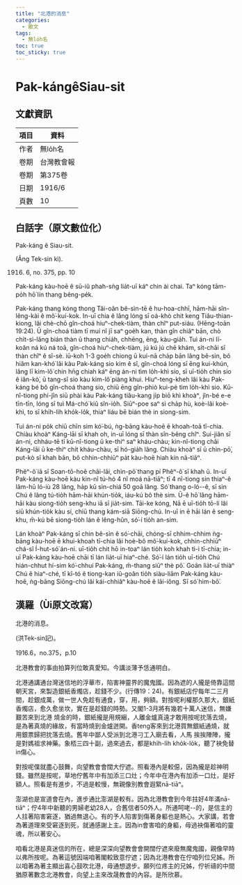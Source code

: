 ```yaml
---
title: "北港的消息"
categories:
  - 散文
tags:
  - 無lo̍h名
toc: true
toc_sticky: true
---
```


# Pak-kángêSiau-sit

## 文獻資訊

| 項目 | 資料 |
|---|---|
| 作者 | 無lo̍h名 |
| 卷期 | 台灣教會報 |
| 卷期 | 第375卷 |
| 日期 | 1916/6 |
| 頁數 | 10 |

## 白話字（原文數位化）

Pak-káng ê Siau-sit.

(Âng Tek-sin kì).

1916. 6, no. 375, pp. 10

Pak-káng kàu-hoē ê sū-iû phah-sǹg lia̍t-uī káⁿ chin ài chai. Taⁿ kóng tām-po̍h hō͘ lín thang bêng-pe̍k.

Pak-káng thang kóng thong Tâi-oân bê-sìn-tē ê hu-hoa-chhī, hām-hāi sîn-lêng-kài ê mô͘-kuí-kok. In-uī chia ê lâng lóng sī oá-khò chit keng Tiâu-thian-kiong, lâi chè-chō gîn-choá hiuⁿ-chek-tiàm, thàn chîⁿ put-siáu. (Hēng-toān 19:24). Ū gîn-choá tiàm tī muí nî jī saⁿ goe̍h kan, thàn gîn chiâⁿ bān, chò chi̍t-sì-lâng bián thàn ū thang chia̍h, chhēng, ēng, kàu-gia̍h. Tuì án-ni lī-koân ná kú ná toā, gîn-choá hiuⁿ-chek-tiàm, jú kú jú chē khám, si̍t-chāi sī thàn chîⁿ ê sî-sè. iū-koh 1-3 goe̍h chiong ū kuí-nā cha̍p bān lâng bê-sìn, bô hiâm kan-khó͘ lâi kàu Pak-káng sio kim ê sî, gîn-choá lóng sī ēng kui-khún, lâng lī kim-lô͘ chin hn̄g chiah káⁿ ēng án-ni tìm lo̍h-khì sio, sī uī-tio̍h chin sio ê iân-kò͘, ū tang-sî sio kàu kim-lô͘ piàng khui. Hiuⁿ-teng-kheh lâi kàu Pak-káng bé bô gîn-choá thang sio, chiū ēng gîn-phiò kui-pé tìm lo̍h-khì sio. Kū-nî-tiong phí-jîn siū phài kàu Pak-káng tiâu-kang ji̍p biō khì khoàⁿ, jîn-bé e-e tīn-tīn, lóng sī tuì Má-chó͘ kiû sîn-io̍h. Siūⁿ-poe saⁿ sì cha̍p hù, koè-lâi koè-khì, to sī khi̍h-li̍h kho̍k-lo̍k, thiaⁿ liáu bē bián thè in siong-sim.

Tuì án-ni po̍k chiū chīn sim kó͘-bú, ǹg-bāng kàu-hoē ē khoah-toā tī-chia. Chiàu khoàⁿ Káng-lāi sī khah oh, in-uī lóng sī thàn sîn-bêng chîⁿ. Sui-jiân sī án-ni, chháu-tē tī kū-nî-tiong ū ke-thiⁿ saⁿ kháu-chàu; kin-nî-tiong chāi Káng-lāi ū ke-thiⁿ chi̍t kháu-chàu, sī hó-gia̍h lâng. Chiàu khoàⁿ sī ū chìn-pō͘, put-kò sī khah bān, bô chhin-chhiūⁿ pa̍t kàu-hoē hiah kín nā-tiāⁿ.

Phêⁿ-ô͘ iā sī Soan-tō-hoē chāi-lāi, chìn-pō͘ thang pí Phêⁿ-ô͘ sī khah ū. In-uī Pak-káng kàu-hoē kàu kin-nî tú-hó 4 nî moá nā-tiāⁿ; tī 4 nî-tiong sin thiaⁿ-ê lâm-hū ló-iù 28 lâng, ha̍p kū sìn-chiá 50 goā lâng. Só͘ thang o-ló--ê, sī sìn Chú ê lâng tú-tio̍h hām-hāi khún-tio̍k, iáu-kú bô thè sim. Ū-ê hō͘ lâng hām-hāi kàu siong-tio̍h seng-khu iā sī jia̍t-sim. Tāi-ke kóng, Nā ē uī-tio̍h tō-lí lâi siū khún-tio̍k kàu sí, chiū thang kám-siā Siōng-chú. In-uī in ē hāi lán ê seng-khu, m̄-kú bē siong-tio̍h lán ê lêng-hûn, só͘-í tio̍h an-sim.

Lán khoàⁿ Pak-káng sī chin bê-sìn ê só͘-chāi, chóng-sī chhim-chhim ǹg-bāng kàu-hoē ē khui-khoah tī-chia lâi hoè-bô mô͘-kuí-kok, chhin-chhiūⁿ chá-sî Í-hut-só͘ án-ni. uī-tio̍h chit hō in-toaⁿ lán tio̍h koh khah tì-ì tī-chia; in-uī Pak-káng kàu-hoē chāi tī lán lia̍t-uī hiaⁿ-ché. Só͘-í lán tio̍h uī-tio̍h Chú hián-chhut hí-sim kó͘-chhui Pak-káng, m̄-thang siūⁿ thè pō͘. Goān lia̍t-uī thiàⁿ Chú ê hiaⁿ-ché, tī kî-tó ê tiong-kan iû-goân tio̍h siàu-liām Pak-káng kàu-hoē, ǹg-bāng Siōng-chú lâi kái-chhiâⁿ kàu-hoē ê lāi-iông. Sī só͘ him-bō͘.

## 漢羅（Ùi原文改寫）

北港的消息。

(洪Tek-sin記)。

1916.6，no.375，p.10

北港教會的事由拍算列位敢真愛知。今講淡薄予恁通明白。

北港通講通台灣迷信地的浮華市，陷害神靈界的魔鬼國。因為遮的人攏是倚靠這間朝天宮，來製造銀紙香燭店，趁錢不少。(行傳19：24)。有銀紙店佇每年二三月間，趁銀成萬，做一世人免趁有通食，穿，用，夠額。對按呢利權那久那大，銀紙香燭店，愈久愈坐坎，實在是趁錢的時勢。又閣1-3月將有幾若十萬人迷信，無嫌艱苦來到北港 燒金的時，銀紙攏是用規綑，人離金爐真遠才敢用按呢抌落去燒，是為著真燒的緣故，有當時燒到金爐迸開。香teng客來到北港買無銀紙通燒，就用銀票歸把抌落去燒。舊年中鄙人受派到北港刁工入廟去看，人馬 挨挨陣陣，攏是對媽祖求神藥。象桮三四十副，過來過去，都是khi̍h-li̍h kho̍k-lo̍k，聽了袂免替in傷心。

對按呢僕就盡心鼓舞，向望教會會闊大佇遮。照看港內是較僫，因為攏是趁神明錢。雖然是按呢，草地佇舊年中有加添三口灶；今年中在港內有加添一口灶，是好額人。照看是有進步，不過是較慢，無親像別教會遐緊nā-tiāⁿ。

澎湖也是宣道會在內，進步通比澎湖是較有。因為北港教會到今年拄好4年滿nā-tiāⁿ；佇4年中新聽的男婦老幼28人，合舊信者50外人。所通呵咾--的，是信主的人拄著陷害窘逐，猶過無退心。有的予人陷害到傷著身軀也是熱心。大家講，若會為著道理來受窘逐到死，就通感謝上主。因為in會害咱的身軀，毋過袂傷著咱的靈魂，所以著安心。

咱看北港是真迷信的所在，總是深深向望教會會開闊佇遮來廢無魔鬼國，親像早時以弗所按呢。為著這號因端咱著閣較致意佇遮；因為北港教會在佇咱列位兄姊。所以咱著為著主顯出喜心鼓吹北港，毋通想退步。願列位疼主的兄姊，佇祈禱的中間猶原著數念北港教會，向望上主來改晟教會的內容。是所欣慕。
